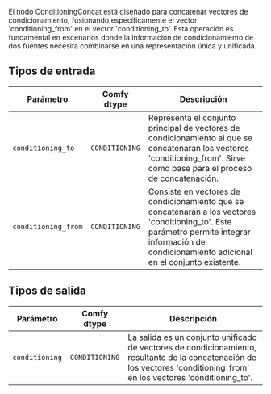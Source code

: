 El nodo ConditioningConcat está diseñado para concatenar vectores de condicionamiento, fusionando específicamente el vector 'conditioning_from' en el vector 'conditioning_to'. Esta operación es fundamental en escenarios donde la información de condicionamiento de dos fuentes necesita combinarse en una representación única y unificada.

## Tipos de entrada

| Parámetro             | Comfy dtype        | Descripción |
|-----------------------|--------------------|-------------|
| `conditioning_to`     | `CONDITIONING`     | Representa el conjunto principal de vectores de condicionamiento al que se concatenarán los vectores 'conditioning_from'. Sirve como base para el proceso de concatenación. |
| `conditioning_from`   | `CONDITIONING`     | Consiste en vectores de condicionamiento que se concatenarán a los vectores 'conditioning_to'. Este parámetro permite integrar información de condicionamiento adicional en el conjunto existente. |

## Tipos de salida

| Parámetro            | Comfy dtype        | Descripción |
|----------------------|--------------------|-------------|
| `conditioning`       | `CONDITIONING`     | La salida es un conjunto unificado de vectores de condicionamiento, resultante de la concatenación de los vectores 'conditioning_from' en los vectores 'conditioning_to'. |